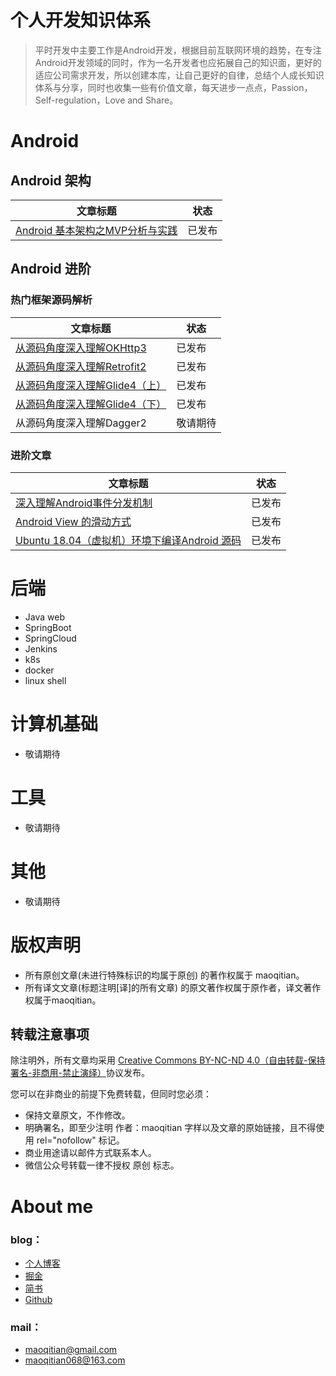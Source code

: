 # 个人开发知识体系
> 平时开发中主要工作是Android开发，根据目前互联网环境的趋势，在专注Android开发领域的同时，作为一名开发者也应拓展自己的知识面，更好的适应公司需求开发，所以创建本库，让自己更好的自律，总结个人成长知识体系与分享，同时也收集一些有价值文章，每天进步一点点，Passion，Self-regulation，Love and Share。

# Android 

## Android 架构

文章标题 | 状态
---|---
[Android 基本架构之MVP分析与实践](https://juejin.im/post/5d680af66fb9a06af92bb780) | 已发布

## Android 进阶
### 热门框架源码解析

文章标题 | 状态
---|---
[从源码角度深入理解OKHttp3](https://juejin.im/post/5c02668fe51d452f92535371)| 已发布
[从源码角度深入理解Retrofit2](https://juejin.im/post/5c0fbcf6518825642650b875) | 已发布
[从源码角度深入理解Glide4（上）](https://juejin.im/post/5c519ff86fb9a049e2326c98) | 已发布
[从源码角度深入理解Glide4（下）](https://juejin.im/post/5c6a3a386fb9a049f9131e95) | 已发布
从源码角度深入理解Dagger2| 敬请期待

### 进阶文章
文章标题 | 状态
---|---
[深入理解Android事件分发机制](https://juejin.im/post/5bcbf82fe51d450f0a5a378c)| 已发布
[Android View 的滑动方式](https://juejin.im/post/5be2f7ab51882517165d813c) | 已发布
[Ubuntu 18.04（虚拟机）环境下编译Android 源码](https://juejin.im/post/5b0e591451882515662234cd)| 已发布

# 后端
- Java web
- SpringBoot
- SpringCloud
- Jenkins
- k8s
- docker
- linux shell

# 计算机基础
- 敬请期待

# 工具
- 敬请期待

# 其他
- 敬请期待

# 版权声明
- 所有原创文章(未进行特殊标识的均属于原创) 的著作权属于 maoqitian。
- 所有译文文章(标题注明[译]的所有文章) 的原文著作权属于原作者，译文著作权属于maoqitian。




## 转载注意事项
除注明外，所有文章均采用 [Creative Commons BY-NC-ND 4.0（自由转载-保持署名-非商用-禁止演绎）](https://creativecommons.org/licenses/by-nc-nd/4.0/deed.zh)协议发布。

您可以在非商业的前提下免费转载，但同时您必须：
- 保持文章原文，不作修改。
- 明确署名，即至少注明 作者：maoqitian 字样以及文章的原始链接，且不得使用 rel="nofollow" 标记。
- 商业用途请以邮件方式联系本人。
- 微信公众号转载一律不授权 原创 标志。

# About me
### blog：
- [个人博客](https://www.maoqitian.com/)
- [掘金](https://juejin.im/user/59e956626fb9a045204b57d4)
- [简书](https://www.jianshu.com/u/f58cd7ff1a08)
- [Github](https://github.com/maoqitian)
### mail：
- maoqitian@gmail.com
- maoqitian068@163.com